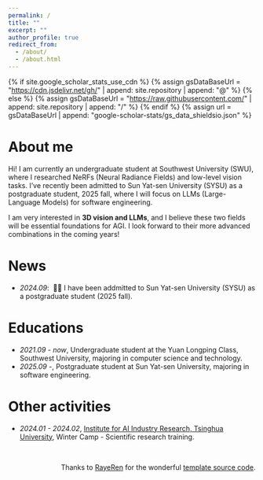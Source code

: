 ```yaml
---
permalink: /
title: ""
excerpt: ""
author_profile: true
redirect_from: 
  - /about/
  - /about.html
---
```


{% if site.google_scholar_stats_use_cdn %}
{% assign gsDataBaseUrl = "https://cdn.jsdelivr.net/gh/" | append: site.repository | append: "@" %}
{% else %}
{% assign gsDataBaseUrl = "https://raw.githubusercontent.com/" | append: site.repository | append: "/" %}
{% endif %}
{% assign url = gsDataBaseUrl | append: "google-scholar-stats/gs_data_shieldsio.json" %}

<span class='anchor' id='about-me'></span>

# About me
Hi! I am currently an undergraduate student at Southwest University (SWU), where I researched NeRFs (Neural Radiance Fields) and low-level vision tasks. I’ve recently been admitted to Sun Yat-sen University (SYSU) as a postgraduate student, 2025 fall, where I will focus on LLMs (Large-Language Models) for software engineering.

I am very interested in **3D vision and LLMs**, and I believe these two fields will be essential foundations for AGI. I look forward to their more advanced combinations in the coming years!


# News
- *2024.09*: &nbsp;🎉🎉 I have been addmitted to Sun Yat-sen University (SYSU) as a postgraduate student (2025 fall).

<!--# 📝 Publications 

<div class='paper-box'><div class='paper-box-image'><div><div class="badge">CVPR 2016</div><img src='images/500x300.png' alt="sym" width="100%"></div></div>
<div class='paper-box-text' markdown="1">

[Deep Residual Learning for Image Recognition](https://openaccess.thecvf.com/content_cvpr_2016/papers/He_Deep_Residual_Learning_CVPR_2016_paper.pdf)

**Kaiming He**, Xiangyu Zhang, Shaoqing Ren, Jian Sun

[**Project**](https://scholar.google.com/citations?view_op=view_citation&hl=zh-CN&user=DhtAFkwAAAAJ&citation_for_view=DhtAFkwAAAAJ:ALROH1vI_8AC) <strong><span class='show_paper_citations' data='DhtAFkwAAAAJ:ALROH1vI_8AC'></span></strong>
- Lorem ipsum dolor sit amet, consectetur adipiscing elit. Vivamus ornare aliquet ipsum, ac tempus justo dapibus sit amet. 
</div>
</div>

- [Lorem ipsum dolor sit amet, consectetur adipiscing elit. Vivamus ornare aliquet ipsum, ac tempus justo dapibus sit amet](https://github.com), A, B, C, **CVPR 2020**

# 🎖 Honors and Awards
- *2021.10* Lorem ipsum dolor sit amet, consectetur adipiscing elit. Vivamus ornare aliquet ipsum, ac tempus justo dapibus sit amet. 
- *2021.09* Lorem ipsum dolor sit amet, consectetur adipiscing elit. Vivamus ornare aliquet ipsum, ac tempus justo dapibus sit amet. -->

# Educations
- *2021.09 - now*, Undergraduate student at the Yuan Longping Class, Southwest University, majoring in computer science and technology.
- *2025.09 -*, Postgraduate student at Sun Yat-sen University, majoring in software engineering. 

# Other activities
- *2024.01 - 2024.02*, [Institute for AI Industry Research, Tsinghua University](https://air.tsinghua.edu.cn/), Winter Camp - Scientific research training.


&nbsp;
&nbsp;

<div style="text-align: right">
  Thanks to <a href="https://github.com/RayeRen">RayeRen</a> for the wonderful <a href="https://github.com/RayeRen/acad-homepage.github.io">template source code</a>.
</div>
